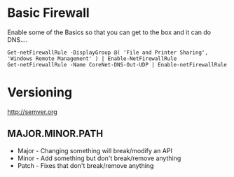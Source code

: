 # Basic Firewall
Enable some of the Basics so that you can get to the box and it can do DNS....
```
Get-netFirewallRule -DisplayGroup @( 'File and Printer Sharing', 'Windows Remote Management' ) | Enable-NetFirewallRule 
Get-netFirewallRule -Name CoreNet-DNS-Out-UDP | Enable-netFirewallRule
```

# Versioning 
 http://semver.org

## MAJOR.MINOR.PATH
* Major - Changing something will break/modify an API
* Minor - Add something but don't break/remove anything
* Patch - Fixes that don't break/remove anything
